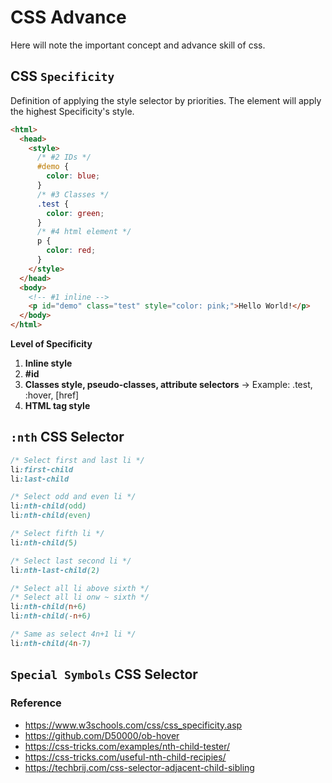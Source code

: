 # CSS Advance

Here will note the important concept and advance skill of css.

## CSS `Specificity`

Definition of applying the style selector by priorities. The element will apply the highest Specificity's style.

```html
<html>
  <head>
    <style>
      /* #2 IDs */
      #demo {
        color: blue;
      }
      /* #3 Classes */
      .test {
        color: green;
      }
      /* #4 html element */
      p {
        color: red;
      }
    </style>
  </head>
  <body>
    <!-- #1 inline -->
    <p id="demo" class="test" style="color: pink;">Hello World!</p>
  </body>
</html>
```

**Level of Specificity**

1. **Inline style**
2. **#id**
3. **Classes style, pseudo-classes, attribute selectors** -> Example: .test, :hover, [href]
4. **HTML tag style**

## `:nth` CSS Selector

```css
/* Select first and last li */
li:first-child
li:last-child

/* Select odd and even li */
li:nth-child(odd)
li:nth-child(even)

/* Select fifth li */
li:nth-child(5)

/* Select last second li */
li:nth-last-child(2)

/* Select all li above sixth */
/* Select all li onw ~ sixth */
li:nth-child(n+6)
li:nth-child(-n+6)

/* Same as select 4n+1 li */
li:nth-child(4n-7)

```

## `Special Symbols` CSS Selector

### Reference

- https://www.w3schools.com/css/css_specificity.asp
- https://github.com/D50000/ob-hover
- https://css-tricks.com/examples/nth-child-tester/
- https://css-tricks.com/useful-nth-child-recipies/
- https://techbrij.com/css-selector-adjacent-child-sibling
